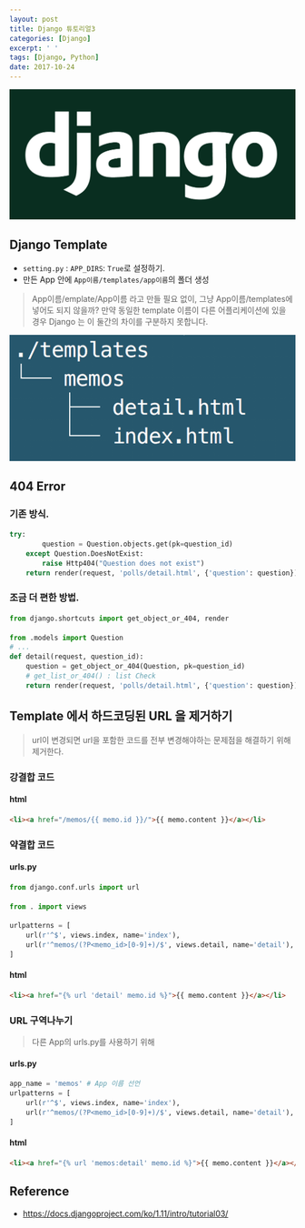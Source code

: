 ```yaml
---
layout: post
title: Django 튜토리얼3
categories: [Django]
excerpt: ' '
tags: [Django, Python]
date: 2017-10-24
---
```


![No Image](/assets/posts/20171021/django.png)

## Django Template
- `setting.py` : `APP_DIRS`: `True`로 설정하기.
- 만든 App 안에 `App이름/templates/app이름`의 폴더 생성
> App이름/emplate/App이름 라고 만들 필요 없이, 그냥 App이름/templates에 넣어도 되지 않을까? 만약 동일한 template 이름이 다른 어플리케이션에 있을 경우 Django 는 이 둘간의 차이를 구분하지 못합니다.

![No Image](/assets/posts/20171024/1.png)

## 404 Error
### 기존 방식.
```python
try:
        question = Question.objects.get(pk=question_id)
    except Question.DoesNotExist:
        raise Http404("Question does not exist")
    return render(request, 'polls/detail.html', {'question': question})
```

### 조금 더 편한 방법.
```python
from django.shortcuts import get_object_or_404, render

from .models import Question
# ...
def detail(request, question_id):
    question = get_object_or_404(Question, pk=question_id)
    # get_list_or_404() : list Check
    return render(request, 'polls/detail.html', {'question': question})
```


## Template 에서 하드코딩된 URL 을 제거하기
> url이 변경되면 url을 포함한 코드를 전부 변경해야하는 문제점을 해결하기 위해 제거한다.

### 강결합 코드
#### html

```html
<li><a href="/memos/{{ memo.id }}/">{{ memo.content }}</a></li>
```

### 약결합 코드
#### urls.py

```python
from django.conf.urls import url

from . import views

urlpatterns = [
    url(r'^$', views.index, name='index'),
    url(r'^memos/(?P<memo_id>[0-9]+)/$', views.detail, name='detail'),
]

```

#### html

```html
<li><a href="{% url 'detail' memo.id %}">{{ memo.content }}</a></li>
```

### URL 구역나누기
> 다른 App의 urls.py를 사용하기 위해

#### urls.py

```python
app_name = 'memos' # App 이름 선언
urlpatterns = [
    url(r'^$', views.index, name='index'),
    url(r'^memos/(?P<memo_id>[0-9]+)/$', views.detail, name='detail'),
]
```

#### html

```html
<li><a href="{% url 'memos:detail' memo.id %}">{{ memo.content }}</a></li>
```

## Reference
- <https://docs.djangoproject.com/ko/1.11/intro/tutorial03/>
